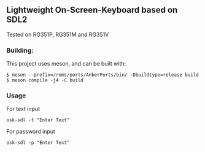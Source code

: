 Lightweight On-Screen-Keyboard based on SDL2
---

Tested on RG351P, RG351M and RG351V

### Building:

This project uses meson, and can be built with:

```
$ meson --prefix=/roms/ports/AnberPorts/bin/ -Dbuildtype=release build
$ meson compile -j4 -C build
```

### Usage

For text input

`osk-sdl -t "Enter Text"`

For password input

`osk-sdl -p "Enter Text"`